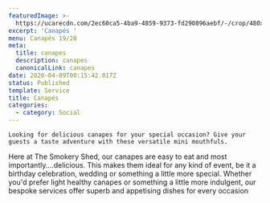 ```yaml
---
featuredImage: >-
  https://ucarecdn.com/2ec60ca5-4ba9-4859-9373-fd290896aebf/-/crop/480x258/0,179/-/preview/
excerpt: 'Canapés '
menu: Canapés 19/20
meta:
  title: canapes
  description: canapes
  canonicalLink: canapes
date: 2020-04-09T00:15:42.017Z
status: Published
template: Service
title: Canapés
categories:
  - category: Social
---
```

`Looking for delicious canapes for your special occasion? Give your guests a taste adventure with these versatile mini mouthfuls.`

Here at The Smokery Shed, our canapes are easy to eat and most importantly….delicious. This makes them ideal for any kind of event, be it a birthday celebration, wedding or something a little more special. Whether you'd prefer light healthy canapes or something a little more indulgent, our bespoke services offer superb and appetising dishes for every occasion